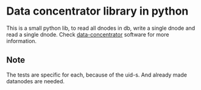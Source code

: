 # Data concentrator library in python

This is a small python lib, to read all dnodes in db, write a single dnode and read a single dnode. 
Check [data-concentrator](https://github.com/dcrntn/data-concentrator) software for more information.

## Note 
The tests are specific for each, because of the uid-s. And already made datanodes are needed.